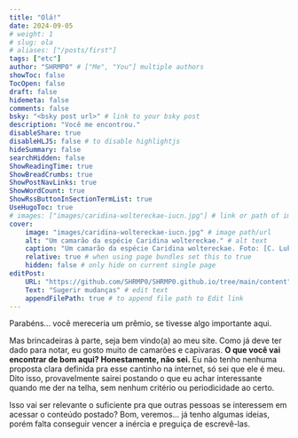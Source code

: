 ```yaml
---
title: "Olá!"
date: 2024-09-05
# weight: 1
# slug: ola
# aliases: ["/posts/first"]
tags: ["etc"]
author: "SHRMP0" # ["Me", "You"] multiple authors
showToc: false
TocOpen: false
draft: false
hidemeta: false
comments: false
bsky: "<bsky post url>" # link to your bsky post
description: "Você me encontrou."
disableShare: true
disableHLJS: false # to disable highlightjs
hideSummary: false
searchHidden: false
ShowReadingTime: true
ShowBreadCrumbs: true
ShowPostNavLinks: true
ShowWordCount: true
ShowRssButtonInSectionTermList: true
UseHugoToc: true
# images: ["images/caridina-woltereckae-iucn.jpg"] # link or path of image for opengraph, twitter-cards
cover:
    image: "images/caridina-woltereckae-iucn.jpg" # image path/url
    alt: "Um camarão da espécie Caridina woltereckae." # alt text
    caption: "Um camarão da espécie Caridina woltereckae. Foto: [C. Lukhaup](https://iucn.org/content/dead-shrimp-blues-imperilled-status-freshwater-shrimps)" # display caption under cover
    relative: true # when using page bundles set this to true
    hidden: false # only hide on current single page
editPost:
    URL: "https://github.com/SHRMP0/SHRMP0.github.io/tree/main/content"
    Text: "Sugerir mudanças" # edit text
    appendFilePath: true # to append file path to Edit link
---
```


Parabéns... você mereceria um prêmio, se tivesse algo importante aqui.

Mas brincadeiras à parte, seja bem vindo(a) ao meu site. Como já deve ter dado para notar, eu gosto muito de camarões e capivaras. **O que você vai encontrar de bom aqui? Honestamente, não sei.** Eu não tenho nenhuma proposta clara definida pra esse cantinho na internet, só sei que ele é meu. Dito isso, provavelmente sairei postando o que eu achar interessante quando me der na telha, sem nenhum critério ou periodicidade ao certo.

Isso vai ser relevante o suficiente pra que outras pessoas se interessem em acessar o conteúdo postado? Bom, veremos... já tenho algumas ideias, porém falta conseguir vencer a inércia e preguiça de escrevê-las.
